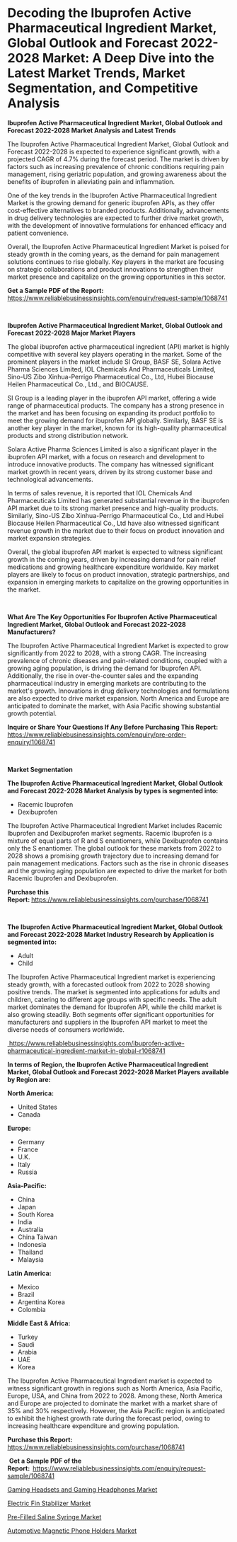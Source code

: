 <p><h1>Decoding the Ibuprofen Active Pharmaceutical Ingredient Market, Global Outlook and Forecast 2022-2028 Market: A Deep Dive into the Latest Market Trends, Market Segmentation, and Competitive Analysis</h1></p><p><strong>Ibuprofen Active Pharmaceutical Ingredient Market, Global Outlook and Forecast 2022-2028 Market Analysis and Latest Trends</strong></p>
<p><p>The Ibuprofen Active Pharmaceutical Ingredient Market, Global Outlook and Forecast 2022-2028 is expected to experience significant growth, with a projected CAGR of 4.7% during the forecast period. The market is driven by factors such as increasing prevalence of chronic conditions requiring pain management, rising geriatric population, and growing awareness about the benefits of ibuprofen in alleviating pain and inflammation.</p><p>One of the key trends in the Ibuprofen Active Pharmaceutical Ingredient Market is the growing demand for generic ibuprofen APIs, as they offer cost-effective alternatives to branded products. Additionally, advancements in drug delivery technologies are expected to further drive market growth, with the development of innovative formulations for enhanced efficacy and patient convenience.</p><p>Overall, the Ibuprofen Active Pharmaceutical Ingredient Market is poised for steady growth in the coming years, as the demand for pain management solutions continues to rise globally. Key players in the market are focusing on strategic collaborations and product innovations to strengthen their market presence and capitalize on the growing opportunities in this sector.</p></p>
<p><strong>Get a Sample PDF of the Report:&nbsp;</strong> <a href="https://www.reliablebusinessinsights.com/enquiry/request-sample/1068741">https://www.reliablebusinessinsights.com/enquiry/request-sample/1068741</a></p>
<p>&nbsp;</p>
<p><strong>Ibuprofen Active Pharmaceutical Ingredient Market, Global Outlook and Forecast 2022-2028 Major Market Players</strong></p>
<p><p>The global ibuprofen active pharmaceutical ingredient (API) market is highly competitive with several key players operating in the market. Some of the prominent players in the market include SI Group, BASF SE, Solara Active Pharma Sciences Limited, IOL Chemicals And Pharmaceuticals Limited, Sino-US Zibo Xinhua-Perrigo Pharmaceutical Co., Ltd, Hubei Biocause Heilen Pharmaceutical Co., Ltd., and BIOCAUSE.</p><p>SI Group is a leading player in the ibuprofen API market, offering a wide range of pharmaceutical products. The company has a strong presence in the market and has been focusing on expanding its product portfolio to meet the growing demand for ibuprofen API globally. Similarly, BASF SE is another key player in the market, known for its high-quality pharmaceutical products and strong distribution network.</p><p>Solara Active Pharma Sciences Limited is also a significant player in the ibuprofen API market, with a focus on research and development to introduce innovative products. The company has witnessed significant market growth in recent years, driven by its strong customer base and technological advancements.</p><p>In terms of sales revenue, it is reported that IOL Chemicals And Pharmaceuticals Limited has generated substantial revenue in the ibuprofen API market due to its strong market presence and high-quality products. Similarly, Sino-US Zibo Xinhua-Perrigo Pharmaceutical Co., Ltd and Hubei Biocause Heilen Pharmaceutical Co., Ltd have also witnessed significant revenue growth in the market due to their focus on product innovation and market expansion strategies.</p><p>Overall, the global ibuprofen API market is expected to witness significant growth in the coming years, driven by increasing demand for pain relief medications and growing healthcare expenditure worldwide. Key market players are likely to focus on product innovation, strategic partnerships, and expansion in emerging markets to capitalize on the growing opportunities in the market.</p></p>
<p>&nbsp;</p>
<p><strong>What Are The Key Opportunities For Ibuprofen Active Pharmaceutical Ingredient Market, Global Outlook and Forecast 2022-2028 Manufacturers?</strong></p>
<p><p>The Ibuprofen Active Pharmaceutical Ingredient Market is expected to grow significantly from 2022 to 2028, with a strong CAGR. The increasing prevalence of chronic diseases and pain-related conditions, coupled with a growing aging population, is driving the demand for Ibuprofen API. Additionally, the rise in over-the-counter sales and the expanding pharmaceutical industry in emerging markets are contributing to the market's growth. Innovations in drug delivery technologies and formulations are also expected to drive market expansion. North America and Europe are anticipated to dominate the market, with Asia Pacific showing substantial growth potential.</p></p>
<p><strong>Inquire or Share Your Questions If Any Before Purchasing This Report:</strong> <a href="https://www.reliablebusinessinsights.com/enquiry/pre-order-enquiry/1068741">https://www.reliablebusinessinsights.com/enquiry/pre-order-enquiry/1068741</a></p>
<p>&nbsp;</p>
<p><strong>Market Segmentation</strong></p>
<p><strong>The Ibuprofen Active Pharmaceutical Ingredient Market, Global Outlook and Forecast 2022-2028 Market Analysis by types is segmented into:</strong></p>
<p><ul><li>Racemic Ibuprofen</li><li>Dexibuprofen</li></ul></p>
<p><p>The Ibuprofen Active Pharmaceutical Ingredient Market includes Racemic Ibuprofen and Dexibuprofen market segments. Racemic Ibuprofen is a mixture of equal parts of R and S enantiomers, while Dexibuprofen contains only the S enantiomer. The global outlook for these markets from 2022 to 2028 shows a promising growth trajectory due to increasing demand for pain management medications. Factors such as the rise in chronic diseases and the growing aging population are expected to drive the market for both Racemic Ibuprofen and Dexibuprofen.</p></p>
<p><strong>Purchase this Report:&nbsp;</strong><a href="https://www.reliablebusinessinsights.com/purchase/1068741">https://www.reliablebusinessinsights.com/purchase/1068741</a></p>
<p>&nbsp;</p>
<p><strong>The Ibuprofen Active Pharmaceutical Ingredient Market, Global Outlook and Forecast 2022-2028 Market Industry Research by Application is segmented into:</strong></p>
<p><ul><li>Adult</li><li>Child</li></ul></p>
<p><p>The Ibuprofen Active Pharmaceutical Ingredient market is experiencing steady growth, with a forecasted outlook from 2022 to 2028 showing positive trends. The market is segmented into applications for adults and children, catering to different age groups with specific needs. The adult market dominates the demand for Ibuprofen API, while the child market is also growing steadily. Both segments offer significant opportunities for manufacturers and suppliers in the Ibuprofen API market to meet the diverse needs of consumers worldwide.</p></p>
<p><a href="https://www.reliablebusinessinsights.com/ibuprofen-active-pharmaceutical-ingredient-market-in-global-r1068741">&nbsp;https://www.reliablebusinessinsights.com/ibuprofen-active-pharmaceutical-ingredient-market-in-global-r1068741</a></p>
<p><strong>In terms of Region, the Ibuprofen Active Pharmaceutical Ingredient Market, Global Outlook and Forecast 2022-2028 Market Players available by Region are:</strong></p>
<p>
    <p> <strong> North America: </strong>
        <ul>
            <li>United States</li>
            <li>Canada</li>
        </ul>
        </p> 
    <p> <strong> Europe: </strong>
        <ul>
            <li>Germany</li>
            <li>France</li>
            <li>U.K.</li>
            <li>Italy</li>
            <li>Russia</li>
        </ul>
        </p> 
    <p> <strong> Asia-Pacific: </strong>
        <ul>
            <li>China</li>
            <li>Japan</li>
            <li>South Korea</li>
            <li>India</li>
            <li>Australia</li>
            <li>China Taiwan</li>
            <li>Indonesia</li>
            <li>Thailand</li>
            <li>Malaysia</li>
        </ul>
        </p> 
    <p> <strong> Latin America: </strong>
        <ul>
            <li>Mexico</li>
            <li>Brazil</li>
            <li>Argentina Korea</li>
            <li>Colombia</li>
        </ul>
        </p> 
    <p> <strong> Middle East & Africa: </strong>
        <ul>
            <li>Turkey</li>
            <li>Saudi</li>
            <li>Arabia</li>
            <li>UAE</li>
            <li>Korea</li>
        </ul>
    </p>
    </p>
<p><p>The Ibuprofen Active Pharmaceutical Ingredient market is expected to witness significant growth in regions such as North America, Asia Pacific, Europe, USA, and China from 2022 to 2028. Among these, North America and Europe are projected to dominate the market with a market share of 35% and 30% respectively. However, the Asia Pacific region is anticipated to exhibit the highest growth rate during the forecast period, owing to increasing healthcare expenditure and growing population.</p></p>
<p><strong>Purchase this Report: </strong><a href="https://www.reliablebusinessinsights.com/purchase/1068741">https://www.reliablebusinessinsights.com/purchase/1068741</a></p>
<p>&nbsp;<strong>Get a Sample PDF of the Report:&nbsp;&nbsp;</strong><a href="https://www.reliablebusinessinsights.com/enquiry/request-sample/1068741">https://www.reliablebusinessinsights.com/enquiry/request-sample/1068741</a></p>
<p><strong></strong></p>
<p><p><a href="https://github.com/nathandecarvalho/Market-Research-Report-List-4/blob/main/gaming-headsets-and-gaming-headphones-market.md">Gaming Headsets and Gaming Headphones Market</a></p><p><a href="https://medium.com/@kaitlynkristyfj13/navigating-the-global-electric-fin-stabilizer-market-landscape-trends-forecasts-and-impact-ccf0f35ebc2f">Electric Fin Stabilizer Market</a></p><p><a href="https://github.com/julyju69/Market-Research-Report-List-4/blob/main/pre-filled-saline-syringe-market.md">Pre-Filled Saline Syringe Market</a></p><p><a href="https://medium.com/@bernadette.james576/automotive-magnetic-phone-holders-market-share-size-trends-industry-analysis-report-by-624a8fa251f8">Automotive Magnetic Phone Holders Market</a></p></p>